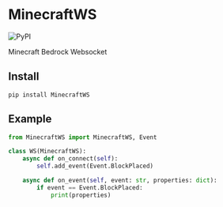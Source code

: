 # MinecraftWS
![PyPI](https://img.shields.io/pypi/v/MinecraftWS)

Minecraft Bedrock Websocket

## Install
```shell
pip install MinecraftWS
```

## Example
```python
from MinecraftWS import MinecraftWS, Event

class WS(MinecraftWS):
    async def on_connect(self):
        self.add_event(Event.BlockPlaced)

    async def on_event(self, event: str, properties: dict):
        if event == Event.BlockPlaced:
            print(properties)
```